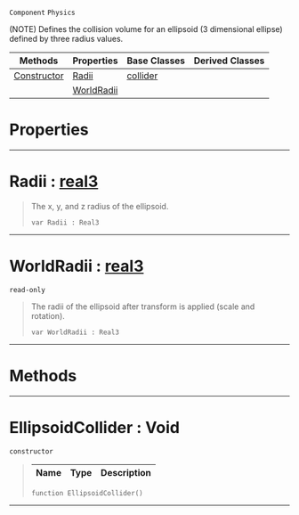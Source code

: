  `Component` `Physics`



(NOTE) Defines the collision volume for an ellipsoid (3 dimensional ellipse) defined by three radius values.

|Methods|Properties|Base Classes|Derived Classes|
|---|---|---|---|
|[ Constructor](https://github.com/zeroengineteam/ZeroDocs/blob/master/code_reference/class_reference/ellipsoidcollider.markdown#ellipsoidcollider-void)|[ Radii](https://github.com/zeroengineteam/ZeroDocs/blob/master/code_reference/class_reference/ellipsoidcollider.markdown#radii-zero-engine-docume)|[collider](https://github.com/zeroengineteam/ZeroDocs/blob/master/code_reference/class_reference/collider.markdown)| |
| |[ WorldRadii](https://github.com/zeroengineteam/ZeroDocs/blob/master/code_reference/class_reference/ellipsoidcollider.markdown#worldradii-zero-engine-d)| | |


 #  Properties


---  
 #  Radii : [real3](https://github.com/zeroengineteam/ZeroDocs/blob/master/code_reference/nada_base_types/real3.markdown)

> The x, y, and z radius of the ellipsoid.
> ``` lang=cpp, name=Nada
> var Radii : Real3


---  
 #  WorldRadii : [real3](https://github.com/zeroengineteam/ZeroDocs/blob/master/code_reference/nada_base_types/real3.markdown)

 `read-only`

> The radii of the ellipsoid after transform is applied (scale and rotation).
> ``` lang=cpp, name=Nada
> var WorldRadii : Real3


---  
 #  Methods


---  
 #  EllipsoidCollider : Void

 `constructor`

> 
> |Name|Type|Description|
> |---|---|---|
> ``` lang=cpp, name=Nada
> function EllipsoidCollider()
> ``` 


---  
 

 